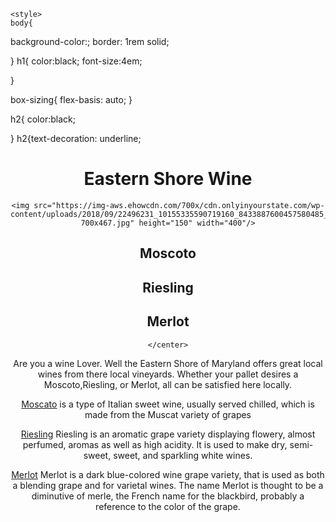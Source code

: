 
<html lang="en">
<head>
  <meta charset="UTF-8">
  
  <meta http-equiv="X-UA-Compatible" content="ie=edge"> 
  <title>Eastern Shore Wine</title>
  <link rel='stylesheet' href='styles.css'/>
    
    <style>
    body{
  background-color:;
  border: 1rem solid;
  
}
h1{
  color:black;
  font-size:4em;
    
  }

box-sizing{
flex-basis: auto;
}




  
h2{
  color:black;
  
}
 h2{text-decoration: underline;
 </style>
  
  
   </head>
<body>
  <center>
  <h1>Eastern Shore Wine</h1>
    
    <img src="https://img-aws.ehowcdn.com/700x/cdn.onlyinyourstate.com/wp-content/uploads/2018/09/22496231_10155335590719160_8433887600457580485_o-700x467.jpg" height="150" width="400"/>
    
    
 <h2>Moscoto</h2>
<h2>Riesling</h2>
 <h2>Merlot</h2>


    </center>
  
  
  
 <section> <p>Are you a wine Lover. Well the Eastern Shore of Maryland offers great local wines from there local vineyards. Whether your pallet desires a  Moscoto,Riesling, or Merlot, all can be satisfied here locally.
    </p></section>
  
 <section> <p> <a  href="https://www.st-michaels-winery.com/">Moscato</a> is a type of Italian sweet wine, usually served chilled, which is made from the Muscat variety of grapes</p>
   </section>
  
  <section><p><a href="https://www.st-michaels-winery.com/">Riesling</a> Riesling is an aromatic grape variety displaying flowery, almost perfumed, aromas as well as high acidity. It is used to make dry, semi-sweet, sweet, and sparkling white wines.</p>
    </section>
  
  <section>
  <p> <a href="https://www.bordeleauwine.com/">Merlot</a> Merlot is a dark blue-colored wine grape variety, that is used as both a blending grape and for varietal wines. The name Merlot is thought to be a diminutive of merle, the French name for the blackbird, probably a reference to the color of the grape.</p>
 </section>
  
  
  
</body>
</html>

